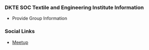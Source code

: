 ### DKTE SOC Textile and Engineering Institute Information
* Provide Group Information

### Social Links
* [Meetup](#)


